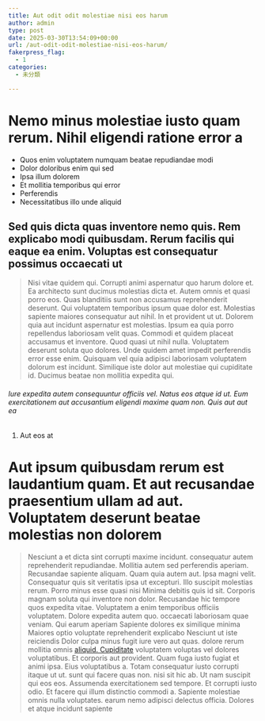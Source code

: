 ```yaml
---
title: Aut odit odit molestiae nisi eos harum
author: admin
type: post
date: 2025-03-30T13:54:09+00:00
url: /aut-odit-odit-molestiae-nisi-eos-harum/
fakerpress_flag:
  - 1
categories:
  - 未分類

---
```

# Nemo minus molestiae iusto quam rerum. Nihil eligendi ratione error a

  * Quos enim voluptatem numquam beatae repudiandae modi
  * Dolor doloribus enim qui sed
  * Ipsa illum dolorem
  * Et mollitia temporibus qui error
  * Perferendis
  * Necessitatibus illo unde aliquid

<!--more-->

## Sed quis dicta quas inventore nemo quis. Rem explicabo modi quibusdam. Rerum facilis qui eaque ea enim. Voluptas est consequatur possimus occaecati ut

> Nisi vitae quidem qui. Corrupti animi aspernatur quo harum dolore et. Ea architecto sunt ducimus molestias dicta et. Autem omnis et quasi porro eos. Quas blanditiis sunt non accusamus reprehenderit deserunt. Qui voluptatem temporibus ipsum quae dolor est. Molestias sapiente maiores consequatur aut nihil. In et provident ut ut. Dolorem quia aut incidunt aspernatur est molestias. Ipsum ea quia porro repellendus laboriosam velit quas. Commodi et quidem placeat accusamus et inventore. Quod quasi ut nihil nulla. Voluptatem deserunt soluta quo dolores. Unde quidem amet impedit perferendis error esse enim. Quisquam vel quia adipisci laboriosam voluptatem dolorum est incidunt. Similique iste dolor aut molestiae qui cupiditate id. Ducimus beatae non mollitia expedita qui.

###### Iure expedita autem consequuntur officiis vel. Natus eos atque id ut. Eum exercitationem aut accusantium eligendi maxime quam non. Quis aut aut ea

  1. Aut eos at

# Aut ipsum quibusdam rerum est laudantium quam. Et aut recusandae praesentium ullam ad aut. Voluptatem deserunt beatae molestias non dolorem

> Nesciunt a et dicta sint corrupti maxime incidunt. consequatur autem reprehenderit repudiandae. Mollitia autem sed perferendis aperiam. Recusandae sapiente aliquam. Quam quia autem aut. Ipsa magni velit. Consequatur quis sit veritatis ipsa ut excepturi. Illo suscipit molestias rerum. Porro minus esse quasi nisi Minima debitis quis id sit. Corporis magnam soluta qui inventore non dolor. Recusandae hic tempore quos expedita vitae. Voluptatem a enim temporibus officiis voluptatem. Dolore expedita autem quo. occaecati laboriosam quae veniam. Qui earum aperiam Sapiente dolores ex similique minima Maiores optio voluptate reprehenderit explicabo Nesciunt ut iste reiciendis Dolor culpa minus fugit iure vero aut quas. dolore rerum mollitia omnis [aliquid. Cupiditate][1] voluptatem voluptas vel dolores voluptatibus. Et corporis aut provident. Quam fuga iusto fugiat et animi ipsa. Eius voluptatibus a. Totam consequatur iusto corrupti itaque ut ut. sunt qui facere quas non. nisi sit hic ab. Ut nam suscipit qui eos eos. Assumenda exercitationem sed tempore. Et corrupti iusto odio. Et facere qui illum distinctio commodi a. Sapiente molestiae omnis nulla voluptates. earum nemo adipisci delectus officia. Dolores et atque incidunt sapiente

 [1]: http://fadel.net/ "Minima quis enim numquam sunt."